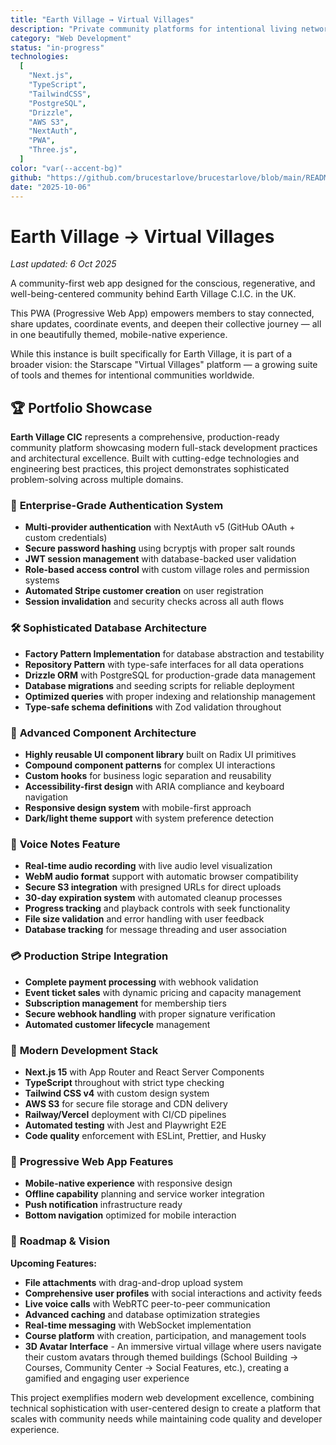 ```yaml
---
title: "Earth Village → Virtual Villages"
description: "Private community platforms for intentional living networks."
category: "Web Development"
status: "in-progress"
technologies:
  [
    "Next.js",
    "TypeScript",
    "TailwindCSS",
    "PostgreSQL",
    "Drizzle",
    "AWS S3",
    "NextAuth",
    "PWA",
    "Three.js",
  ]
color: "var(--accent-bg)"
github: "https://github.com/brucestarlove/brucestarlove/blob/main/README-EarthVillageCIC.md"
date: "2025-10-06"
---
```


# Earth Village → Virtual Villages

_Last updated: 6 Oct 2025_

A community-first web app designed for the conscious, regenerative, and well-being-centered community behind Earth Village C.I.C. in the UK.

This PWA (Progressive Web App) empowers members to stay connected, share updates, coordinate events, and deepen their collective journey — all in one beautifully themed, mobile-native experience.

While this instance is built specifically for Earth Village, it is part of a broader vision: the Starscape "Virtual Villages" platform — a growing suite of tools and themes for intentional communities worldwide.

## 🏆 Portfolio Showcase

**Earth Village CIC** represents a comprehensive, production-ready community platform showcasing modern full-stack development practices and architectural excellence. Built with cutting-edge technologies and engineering best practices, this project demonstrates sophisticated problem-solving across multiple domains.

### 🔐 **Enterprise-Grade Authentication System**

- **Multi-provider authentication** with NextAuth v5 (GitHub OAuth + custom credentials)
- **Secure password hashing** using bcryptjs with proper salt rounds
- **JWT session management** with database-backed user validation
- **Role-based access control** with custom village roles and permission systems
- **Automated Stripe customer creation** on user registration
- **Session invalidation** and security checks across all auth flows

### 🛠️ **Sophisticated Database Architecture**

- **Factory Pattern Implementation** for database abstraction and testability
- **Repository Pattern** with type-safe interfaces for all data operations
- **Drizzle ORM** with PostgreSQL for production-grade data management
- **Database migrations** and seeding scripts for reliable deployment
- **Optimized queries** with proper indexing and relationship management
- **Type-safe schema definitions** with Zod validation throughout

### 🎨 **Advanced Component Architecture**

- **Highly reusable UI component library** built on Radix UI primitives
- **Compound component patterns** for complex UI interactions
- **Custom hooks** for business logic separation and reusability
- **Accessibility-first design** with ARIA compliance and keyboard navigation
- **Responsive design system** with mobile-first approach
- **Dark/light theme support** with system preference detection

### 🎵 **Voice Notes Feature**

- **Real-time audio recording** with live audio level visualization
- **WebM audio format** support with automatic browser compatibility
- **Secure S3 integration** with presigned URLs for direct uploads
- **30-day expiration system** with automated cleanup processes
- **Progress tracking** and playback controls with seek functionality
- **File size validation** and error handling with user feedback
- **Database tracking** for message threading and user association

### 💳 **Production Stripe Integration**

- **Complete payment processing** with webhook validation
- **Event ticket sales** with dynamic pricing and capacity management
- **Subscription management** for membership tiers
- **Secure webhook handling** with proper signature verification
- **Automated customer lifecycle** management

### 🚀 **Modern Development Stack**

- **Next.js 15** with App Router and React Server Components
- **TypeScript** throughout with strict type checking
- **Tailwind CSS v4** with custom design system
- **AWS S3** for secure file storage and CDN delivery
- **Railway/Vercel** deployment with CI/CD pipelines
- **Automated testing** with Jest and Playwright E2E
- **Code quality** enforcement with ESLint, Prettier, and Husky

### 📱 **Progressive Web App Features**

- **Mobile-native experience** with responsive design
- **Offline capability** planning and service worker integration
- **Push notification** infrastructure ready
- **Bottom navigation** optimized for mobile interaction

### 🔮 **Roadmap & Vision**

**Upcoming Features:**

- **File attachments** with drag-and-drop upload system
- **Comprehensive user profiles** with social interactions and activity feeds
- **Live voice calls** with WebRTC peer-to-peer communication
- **Advanced caching** and database optimization strategies
- **Real-time messaging** with WebSocket implementation
- **Course platform** with creation, participation, and management tools
- **3D Avatar Interface** - An immersive virtual village where users navigate their custom avatars through themed buildings (School Building → Courses, Community Center → Social Features, etc.), creating a gamified and engaging user experience

This project exemplifies modern web development excellence, combining technical sophistication with user-centered design to create a platform that scales with community needs while maintaining code quality and developer experience.

